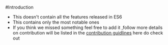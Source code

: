 #Introduction

- This doesn't contain all the features released in ES6
- This contains only the most notable ones
- If you think we missed something feel free to add it ,follow more details on contribution will be listed in the [contribution guidlines](https://github.com/amal-krishna-m-u/learnNextByExample/es6/README.md) here do check out
